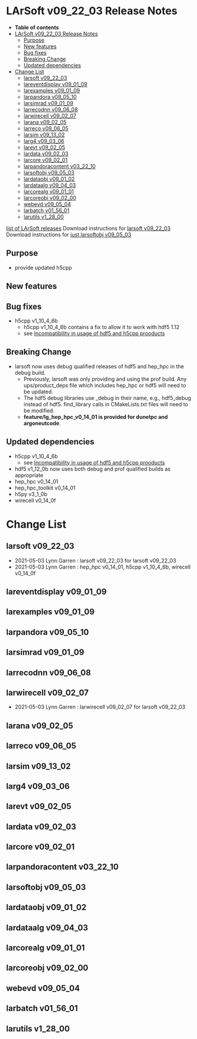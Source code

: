 LArSoft v09_22_03 Release Notes
======================================================================

-   **Table of contents**
-   [LArSoft v09_22_03 Release Notes](#LArSoft-v09_22_03-Release-Notes)
    -   [Purpose](#Purpose)
    -   [New features](#New-features)
    -   [Bug fixes](#Bug-fixes)
    -   [Breaking Change](#Breaking-Change)
    -   [Updated dependencies](#Updated-dependencies)
-   [Change List](#Change-List)
    -   [larsoft v09_22_03](#larsoft-v09_22_03)
    -   [lareventdisplay v09_01_09](#lareventdisplay-v09_01_09)
    -   [larexamples v09_01_09](#larexamples-v09_01_09)
    -   [larpandora v09_05_10](#larpandora-v09_05_10)
    -   [larsimrad v09_01_09](#larsimrad-v09_01_09)
    -   [larrecodnn v09_06_08](#larrecodnn-v09_06_08)
    -   [larwirecell v09_02_07](#larwirecell-v09_02_07)
    -   [larana v09_02_05](#larana-v09_02_05)
    -   [larreco v09_06_05](#larreco-v09_06_05)
    -   [larsim v09_13_02](#larsim-v09_13_02)
    -   [larg4 v09_03_06](#larg4-v09_03_06)
    -   [larevt v09_02_05](#larevt-v09_02_05)
    -   [lardata v09_02_03](#lardata-v09_02_03)
    -   [larcore v09_02_01](#larcore-v09_02_01)
    -   [larpandoracontent v03_22_10](#larpandoracontent-v03_22_10)
    -   [larsoftobj v09_05_03](#larsoftobj-v09_05_03)
    -   [lardataobj v09_01_02](#lardataobj-v09_01_02)
    -   [lardataalg v09_04_03](#lardataalg-v09_04_03)
    -   [larcorealg v09_01_01](#larcorealg-v09_01_01)
    -   [larcoreobj v09_02_00](#larcoreobj-v09_02_00)
    -   [webevd v09_05_04](#webevd-v09_05_04)
    -   [larbatch v01_56_01](#larbatch-v01_56_01)
    -   [larutils v1_28_00](#larutils-v1_28_00)

[list of LArSoft releases](LArSoft_release_list)
Download instructions for [larsoft v09_22_03](http://scisoft.fnal.gov/scisoft/bundles/larsoft/v09_22_03/larsoft-v09_22_03.html)
Download instructions for [just larsoftobj v09_05_03](http://scisoft.fnal.gov/scisoft/bundles/larsoftobj/v09_05_03/larsoftobj-v09_05_03.html)

Purpose
--------------------

-   provide updated h5cpp

New features
------------------------------

Bug fixes
------------------------

-   h5cpp v1_10_4_6b
    -   h5cpp v1_10_4_6b contains a fix to allow it to work with hdf5 1.12
    -   see [Incompatibility in usage of hdf5 and h5cpp prooducts](https://indico.fnal.gov/event/48790/contributions/213172/attachments/142282/179596/hdf5-2021-04-20.pdf)

Breaking Change
------------------------------------

-   larsoft now uses debug qualified releases of hdf5 and hep_hpc in the debug build.
    -   Previously, larsoft was only providing and using the prof build. Any ups/product_deps file which includes hep_hpc or hdf5 will need to be updated.
    -   The hdf5 debug libraries use _debug in their name, e.g., hdf5_debug instead of hdf5. find_library calls in CMakeLists.txt files will need to be modified.
    -   **feature/lg_hep_hpc_v0_14_01 is provided for dunetpc and argoneutcode**.

Updated dependencies
----------------------------------------------

-   h5cpp v1_10_4_6b
    -   see [Incompatibility in usage of hdf5 and h5cpp prooducts](https://indico.fnal.gov/event/48790/contributions/213172/attachments/142282/179596/hdf5-2021-04-20.pdf)
-   hdf5 v1_12_0b now uses both debug and prof qualified builds as appropriate
-   hep_hpc v0_14_01
-   hep_hpc_toolkit v0_14_01
-   h5py v3_1_0b
-   wirecell v0_14_0f

Change List
============================

larsoft v09_22_03
------------------------------------------

-   2021-05-03 Lynn Garren : larsoft v09_22_03 for larsoft v09_22_03
-   2021-05-03 Lynn Garren : hep_hpc v0_14_01, h5cpp v1_10_4_6b, wirecell v0_14_0f

lareventdisplay v09_01_09
----------------------------------------------------------

larexamples v09_01_09
--------------------------------------------------

larpandora v09_05_10
------------------------------------------------

larsimrad v09_01_09
----------------------------------------------

larrecodnn v09_06_08
------------------------------------------------

larwirecell v09_02_07
--------------------------------------------------

-   2021-05-03 Lynn Garren : larwirecell v09_02_07 for larsoft v09_22_03

larana v09_02_05
----------------------------------------

larreco v09_06_05
------------------------------------------

larsim v09_13_02
----------------------------------------

larg4 v09_03_06
--------------------------------------

larevt v09_02_05
----------------------------------------

lardata v09_02_03
------------------------------------------

larcore v09_02_01
------------------------------------------

larpandoracontent v03_22_10
--------------------------------------------------------------

larsoftobj v09_05_03
------------------------------------------------

lardataobj v09_01_02
------------------------------------------------

lardataalg v09_04_03
------------------------------------------------

larcorealg v09_01_01
------------------------------------------------

larcoreobj v09_02_00
------------------------------------------------

webevd v09_05_04
----------------------------------------

larbatch v01_56_01
--------------------------------------------

larutils v1_28_00
------------------------------------------
